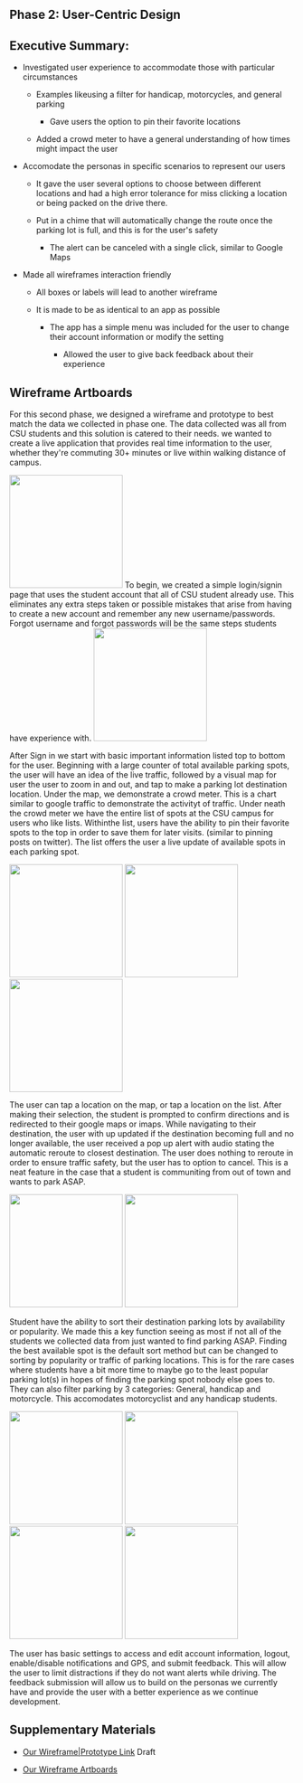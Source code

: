 ## Phase 2: User-Centric Design


## Executive Summary:

  - Investigated user experience to accommodate those with particular circumstances 
  
    - Examples likeusing a filter for handicap, motorcycles, and general parking
    
      - Gave users the option to pin their favorite locations
      
    - Added a crowd meter to have a general understanding of how times might impact the user 
    
  - Accomodate the personas in specific scenarios to represent our users
  
    - It gave the user several options to choose between different locations and had a high error tolerance for miss clicking a location or being packed on the drive there.
    
    - Put in a chime that will automatically change the route once the parking lot is full, and this is for the user's safety
    
      - The alert can be canceled with a single click, similar to Google Maps
      
  - Made all wireframes interaction friendly 
  
    - All boxes or labels will lead to another wireframe
    
    - It is made to be as identical to an app as possible 
    
      - The app has a simple menu was included for the user to change their account information or modify the setting
      
        - Allowed the user to give back feedback  about their experience
        
## Wireframe Artboards

For this second phase, we designed a wireframe and prototype to best match the data we collected in phase one. The data collected was all from CSU students and this solution is catered to their needs. we wanted to create a live application that provides real time information to the user, whether they're commuting 30+ minutes or live within walking distance of campus.

<img src="images/Sign In.png" width="200">
To begin, we created a simple login/signin page that uses the student account that all of CSU student already use. This eliminates any extra steps taken or possible mistakes that arise from having to create a new account and remember any new username/passwords. Forgot username and forgot passwords will be the same steps students have experience with. 

<img src="images/Home Page.png" width="200">

After Sign in we start with basic important information listed top to bottom for the user. Beginning with a large counter of total available parking spots, the user will have an idea of the live traffic, followed by a visual map for user the user to zoom in and out, and tap to make a parking lot destination location. Under the map, we demonstrate a crowd meter. This is a chart similar to google traffic to demonstrate the activityt of traffic. Under neath the crowd meter we have the entire list of spots at the CSU campus for users who like lists. Withinthe list, users have the ability to pin their favorite spots to the top in order to save them for later visits. (similar to pinning posts on twitter). The list offers the user a live update of available spots in each parking spot. 

<img src="images/Confirm Directions.png" width="200"> <img src="images/Google Maps-imaps.png" width="200"> <img src="images/alert.PNG" width="200">

The user can tap a location on the map, or tap a location on the list. After making their selection, the student is prompted to confirm directions and is redirected to their google maps or imaps. While navigating to their destination, the user with up updated if the destination becoming full and no longer available, the user received a pop up alert with audio stating the automatic reroute to closest destination. The user does nothing to reroute in order to ensure traffic safety, but the user has to option to cancel. This is a neat feature in the case that a student is communiting from out of town and wants to park ASAP.   

<img src="images/Sort By.png" width="200"> <img src="images/Filter.png" width="200">

Student have the ability to sort their destination parking lots by availability or popularity. We made this a key function seeing as most if not all of the students we collected data from just wanted to find parking ASAP. Finding the best available spot is the default sort method but can be changed to sorting by popularity or traffic of parking locations. This is for the rare cases where students have a bit more time to maybe go to the least popular parking lot(s) in hopes of finding the parking spot nobody else goes to. They can also filter parking by 3 categories: General, handicap and motorcycle.  This accomodates motorcyclist and any handicap students.

<img src="images/User Menu.png" width="200"> <img src="images/User Account.png" width="200"> <img src="images/User Settings.png" width="200"> <img src="images/User Feedback.png" width="200">

The user has basic settings to access and edit account information, logout, enable/disable notifications and GPS, and submit feedback. This will allow the user to limit distractions if they do not want alerts while driving. The feedback submission will allow us to build on the personas we currently have and provide the user with a better experience as we continue development.  



## Supplementary Materials

  * [Our Wireframe|Prototype Link](https://xd.adobe.com/view/ceb98465-76ee-499e-91b5-50ee09582c67-9bea/) Draft

  * [Our Wireframe Artboards](https://github.com/UsabilityEngineering/Parkers/blob/master/phase2/Wireframes.md)
